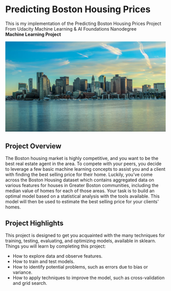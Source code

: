# Predicting Boston Housing Prices
This is my implementation of the Predicting Boston Housing Prices Project<br/>
From Udacity Machine Learning & AI Foundations Nanodegree<br/>
**Machine Learning Project**

![jpg](imgs/img1.jpg)

## Project Overview
The Boston housing market is highly competitive, and you want to be the best real estate agent in the area. To compete with your peers, you decide to leverage a few basic machine learning concepts to assist you and a client with finding the best selling price for their home. Luckily, you’ve come across the Boston Housing dataset which contains aggregated data on various features for houses in Greater Boston communities, including the median value of homes for each of those areas. Your task is to build an optimal model based on a statistical analysis with the tools available. This model will then be used to estimate the best selling price for your clients' homes.

## Project Highlights
This project is designed to get you acquainted with the many techniques for training, testing, evaluating, and optimizing models, available in sklearn.
<br/>
Things you will learn by completing this project:
* How to explore data and observe features.
* How to train and test models.
* How to identify potential problems, such as errors due to bias or variance.
* How to apply techniques to improve the model, such as cross-validation and grid search.


